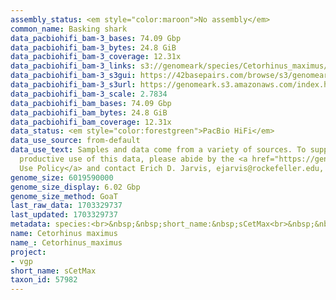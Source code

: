 ```yaml
---
assembly_status: <em style="color:maroon">No assembly</em>
common_name: Basking shark
data_pacbiohifi_bam-3_bases: 74.09 Gbp
data_pacbiohifi_bam-3_bytes: 24.8 GiB
data_pacbiohifi_bam-3_coverage: 12.31x
data_pacbiohifi_bam-3_links: s3://genomeark/species/Cetorhinus_maximus/sCetMax3/genomic_data/pacbio_hifi/<br>
data_pacbiohifi_bam-3_s3gui: https://42basepairs.com/browse/s3/genomeark/species/Cetorhinus_maximus/sCetMax3/genomic_data/pacbio_hifi/
data_pacbiohifi_bam-3_s3url: https://genomeark.s3.amazonaws.com/index.html?prefix=species/Cetorhinus_maximus/sCetMax3/genomic_data/pacbio_hifi/
data_pacbiohifi_bam-3_scale: 2.7834
data_pacbiohifi_bam_bases: 74.09 Gbp
data_pacbiohifi_bam_bytes: 24.8 GiB
data_pacbiohifi_bam_coverage: 12.31x
data_status: <em style="color:forestgreen">PacBio HiFi</em>
data_use_source: from-default
data_use_text: Samples and data come from a variety of sources. To support fair and
  productive use of this data, please abide by the <a href="https://genome10k.soe.ucsc.edu/data-use-policies/">Data
  Use Policy</a> and contact Erich D. Jarvis, ejarvis@rockefeller.edu, with any questions.
genome_size: 6019590000
genome_size_display: 6.02 Gbp
genome_size_method: GoaT
last_raw_data: 1703329737
last_updated: 1703329737
metadata: species:<br>&nbsp;&nbsp;short_name:&nbsp;sCetMax<br>&nbsp;&nbsp;name:&nbsp;Cetorhinus&nbsp;maximus<br>&nbsp;&nbsp;taxon_id:&nbsp;57982<br>&nbsp;&nbsp;common_name:&nbsp;Basking&nbsp;shark<br>&nbsp;&nbsp;order:<br>&nbsp;&nbsp;&nbsp;&nbsp;name:&nbsp;Lamniformes<br>&nbsp;&nbsp;family:<br>&nbsp;&nbsp;&nbsp;&nbsp;name:&nbsp;Cetorhinidae<br>&nbsp;&nbsp;individuals:<br>&nbsp;&nbsp;&nbsp;&nbsp;-&nbsp;short_name:&nbsp;sCetMax3<br>&nbsp;&nbsp;&nbsp;&nbsp;&nbsp;&nbsp;biosample_id:&nbsp;SAMEA113902670<br>&nbsp;&nbsp;&nbsp;&nbsp;&nbsp;&nbsp;sex:&nbsp;female<br>&nbsp;&nbsp;genome_size:&nbsp;6019590000<br>&nbsp;&nbsp;genome_size_method:&nbsp;GoaT<br>&nbsp;&nbsp;project:&nbsp;[&nbsp;vgp&nbsp;]<br>
name: Cetorhinus maximus
name_: Cetorhinus_maximus
project:
- vgp
short_name: sCetMax
taxon_id: 57982
---
```

